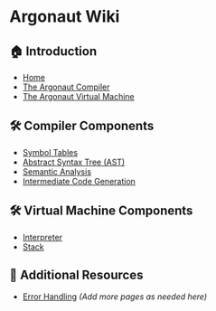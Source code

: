# Argonaut Wiki

## 🏠 Introduction

- [Home](https://github.com/zestones/Argonaut/wiki)
- [The Argonaut Compiler](https://github.com/zestones/Argonaut/wiki/The-Argonaut-Compiler)
- [The Argonaut Virtual Machine](https://github.com/zestones/Argonaut/wiki/The-Argonaut-Virtual-Machine)

## 🛠️ Compiler Components

- [Symbol Tables](https://github.com/zestones/Argonaut/wiki/Symbol-Tables)
- [Abstract Syntax Tree (AST)](https://github.com/zestones/Argonaut/wiki/Abstract-Syntax-Tree-(AST)-in-the-Argonaut-Compiler)
- [Semantic Analysis](https://github.com/zestones/Argonaut/wiki/Semantic-Analysis)
- [Intermediate Code Generation](https://github.com/zestones/Argonaut/wiki/Intermediate-Code-Generation)

## 🛠️ Virtual Machine Components

- [Interpreter](https://github.com/zestones/Argonaut/wiki/Interpreter)
- [Stack](https://github.com/zestones/Argonaut/wiki/Stack)

## 📖 Additional Resources

- [Error Handling](https://github.com/zestones/Argonaut/wiki/Error-Handling)
_(Add more pages as needed here)_
